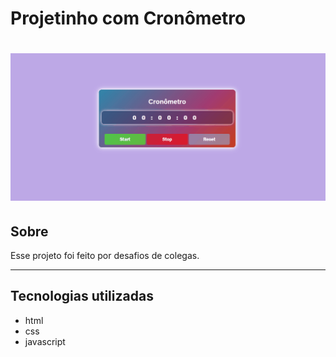 # Projetinho com Cronômetro

<h1>
    <img src="./public/animação.gif">
</h1>

## Sobre

Esse projeto foi feito por desafios de colegas. 

---
## Tecnologias utilizadas

- html
- css 
- javascript

